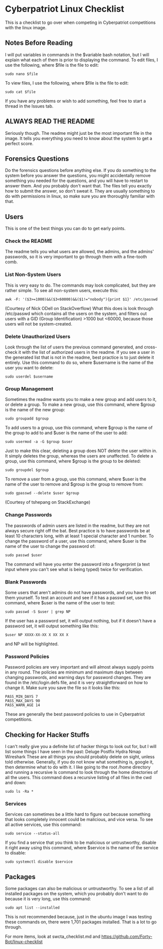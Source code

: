 # Cyberpatriot Linux Checklist
This is a checklist to go over when competing in Cyberpatriot competitions with the linux image.
## Notes Before Reading
I will put variables in commands in the $variable bash notation, but I will explain what each of them is prior to displaying the command. To edit files, I use the following, where $file is the file to edit:
```
sudo nano $file
```
To view files, I use the following, where $file is the file to edit:
```
sudo cat $file
```
If you have any problems or wish to add something, feel free to start a thread in the Issues tab.
## ALWAYS READ THE README
Seriously though. The readme might just be the most important file in the image. It tells you everything you need to know about the system to get a perfect score.
## Forensics Questions
Do the forensics questions before anything else. If you do something to the system before you answer the questions, you might accidentally remove something you needed for the questions, and you will have to restart to answer them. And you probably don't want that. The files tell you exactly how to submit the answer, so don't sweat it. They are usually something to do with permissions in linux, so make sure you are thoroughly familiar with that.
## Users
This is one of the best things you can do to get early points.
### Check the README
The readme tells you what users are allowed, the admins, and the admins' passwords, so it is very important to go through them with a fine-tooth comb.
### List Non-System Users
This is very easy to do. The commands may look complicated, but they are rather simple. To see all non-system users, execute this:
```
awk -F: '($3>=1000)&&($3<60000)&&($1!="nobody"){print $1}' /etc/passwd
```
(Courtesy of Nick ODell on StackOverflow)
What this does is look through /etc/passwd which contains all the users on the system, and filters out users with a GID (Group Identification) >1000 but <60000, because those users will not be system-created.
### Delete Unauthorized Users
Look through the list of users the previous command generated, and cross-check it with the list of authorized users in the readme. If you see a user in the generated list that is not in the readme, best practice is to just delete it entirely. Use this command to do so, where $username is the name of the user you want to delete:
```
sudo userdel $username
```
### Group Management
Sometimes the readme wants you to make a new group and add users to it, or delete a group. To make a new group, use this command, where $group is the name of the new group:
```
sudo groupadd $group
```
To add users to a group, use this command, where $group is the name of the group to add to and $user is the name of the user to add:
```
sudo usermod -a -G $group $user
```
Just to make this clear, deleting a group does NOT delete the user within in. It simply deletes the group, whereas the users are unaffected. To delete a group, use this command, where $group is the group to be deleted:
```
sudo groupdel $group
```
To remove a user from a group, use this command, where $user is the name of the user to remove and $group is the group to remove from:
```
sudo gpasswd --delete $user $group
```
(Courtesy of tshepang on StackExchange)
### Change Passwords
The passwords of admin users are listed in the readme, but they are not always secure right off the bat. Best practice is to have passwords be at least 10 characters long, with at least 1 special character and 1 number. To change the password of a user, use this command, where $user is the name of the user to change the password of:
```
sudo passwd $user
```
The command will have you enter the password into a fingerprint (a text input where you can't see what is being typed) twice for verification.
### Blank Passwords
Some users that aren't admins do not have passwords, and you have to set them yourself. To test an account and see if it has a passwd set, use this command, where $user is the name of the user to test:
```
sudo passwd -S $user | grep NP
```
If the user has a password set, it will output nothing, but if it doesn't have a password set, it will output something like this:
```
$user NP XXXX-XX-XX X XX XX X
````
and NP will be highlighted.
### Password Policies
Password policies are very important and will almost always supply points in any round. The policies are minimum and maximum days between changing passwords, and warning days for password changes. They are found in the /etc/login.defs file, and it is very straightforward on how to change it. Make sure you save the file so it looks like this:
```
PASS_MIN_DAYS 7
PASS_MAX_DAYS 90
PASS_WARN_AGE 14
```
These are generally the best password policies to use in Cyberpatriot competitions.
## Checking for Hacker Stuffs
I can't really give you a definite list of hacker things to look out for, but I will list some things I have seen in the past:
  Deluge
  Postfix
  Hydra
  Nmap
  Wireshark
These are all things you should probably delete on sight, unless told otherwise. Generally, if you do not know what something is, google it, then determine what to do with it. I like going to the root /home directory and running a recursive ls command to look through the home directories of all the users. This command does a recursive listing of all files in the cwd and down:
```
sudo ls -Ra *
```
### Services
Services can sometimes be a little hard to figure out because something that looks completely innocent could be malicious, and vice versa. To see all active services, use this command:
```
sudo service --status-all
```
If you find a service that you think to be malicious or untrustworthy, disable it right away using this command, where $service is the name of the service to disable:
```
sudo systemctl disable $service
```
## Packages
Some packages can also be malicious or untrustworthy. To see a list of all installed packages on the system, which you probably don't want to do because it is very long, use this command:
```
sudo apt list --installed
```
This is not recommended because, just in the ubuntu image I was testing these commands on, there were 1,701 packages installed. That is a lot to go through.


For more items, look at swcta_checklist.md and https://github.com/Forty-Bot/linux-checklist
